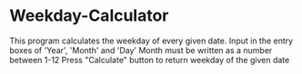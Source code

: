 # Weekday-Calculator
This program calculates the weekday of every given date. 
Input in the entry boxes of 'Year', 'Month' and 'Day'
Month must be written as a number between 1-12
Press "Calculate" button to return weekday of the given date
